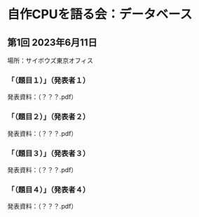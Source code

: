 # 自作CPUを語る会：データベース

## 第1回 2023年6月11日

場所：サイボウズ東京オフィス

### 「（題目１）」（発表者１）

発表資料：（？？？.pdf）

### 「（題目２）」（発表者２）

発表資料：（？？？.pdf）

### 「（題目３）」（発表者３）

発表資料：（？？？.pdf）

### 「（題目４）」（発表者４）

発表資料：（？？？.pdf）
